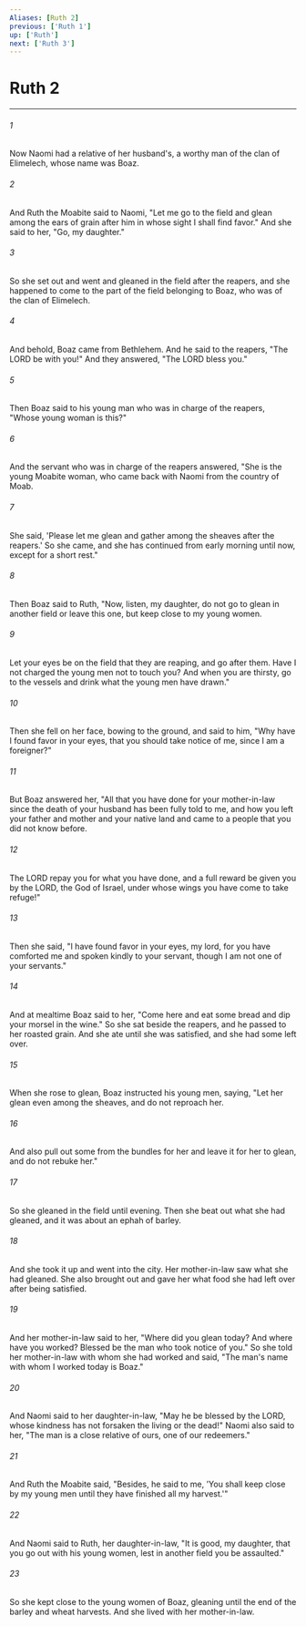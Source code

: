 ```yaml
---
Aliases: [Ruth 2]
previous: ['Ruth 1']
up: ['Ruth']
next: ['Ruth 3']
---
```

# Ruth 2

***

 

###### 1 
Now Naomi had a relative of her husband's, a worthy man of the clan of Elimelech, whose name was Boaz. 
 

###### 2 
And Ruth the Moabite said to Naomi, "Let me go to the field and glean among the ears of grain after him in whose sight I shall find favor." And she said to her, "Go, my daughter." 
 

###### 3 
So she set out and went and gleaned in the field after the reapers, and she happened to come to the part of the field belonging to Boaz, who was of the clan of Elimelech. 
 

###### 4 
And behold, Boaz came from Bethlehem. And he said to the reapers, "The LORD be with you!" And they answered, "The LORD bless you." 
 

###### 5 
Then Boaz said to his young man who was in charge of the reapers, "Whose young woman is this?" 
 

###### 6 
And the servant who was in charge of the reapers answered, "She is the young Moabite woman, who came back with Naomi from the country of Moab. 
 

###### 7 
She said, 'Please let me glean and gather among the sheaves after the reapers.' So she came, and she has continued from early morning until now, except for a short rest."
 
 

###### 8 
Then Boaz said to Ruth, "Now, listen, my daughter, do not go to glean in another field or leave this one, but keep close to my young women. 
 

###### 9 
Let your eyes be on the field that they are reaping, and go after them. Have I not charged the young men not to touch you? And when you are thirsty, go to the vessels and drink what the young men have drawn." 
 

###### 10 
Then she fell on her face, bowing to the ground, and said to him, "Why have I found favor in your eyes, that you should take notice of me, since I am a foreigner?" 
 

###### 11 
But Boaz answered her, "All that you have done for your mother-in-law since the death of your husband has been fully told to me, and how you left your father and mother and your native land and came to a people that you did not know before. 
 

###### 12 
The LORD repay you for what you have done, and a full reward be given you by the LORD, the God of Israel, under whose wings you have come to take refuge!" 
 

###### 13 
Then she said, "I have found favor in your eyes, my lord, for you have comforted me and spoken kindly to your servant, though I am not one of your servants."
 
 

###### 14 
And at mealtime Boaz said to her, "Come here and eat some bread and dip your morsel in the wine." So she sat beside the reapers, and he passed to her roasted grain. And she ate until she was satisfied, and she had some left over. 
 

###### 15 
When she rose to glean, Boaz instructed his young men, saying, "Let her glean even among the sheaves, and do not reproach her. 
 

###### 16 
And also pull out some from the bundles for her and leave it for her to glean, and do not rebuke her."
 
 

###### 17 
So she gleaned in the field until evening. Then she beat out what she had gleaned, and it was about an ephah of barley. 
 

###### 18 
And she took it up and went into the city. Her mother-in-law saw what she had gleaned. She also brought out and gave her what food she had left over after being satisfied. 
 

###### 19 
And her mother-in-law said to her, "Where did you glean today? And where have you worked? Blessed be the man who took notice of you." So she told her mother-in-law with whom she had worked and said, "The man's name with whom I worked today is Boaz." 
 

###### 20 
And Naomi said to her daughter-in-law, "May he be blessed by the LORD, whose kindness has not forsaken the living or the dead!" Naomi also said to her, "The man is a close relative of ours, one of our redeemers." 
 

###### 21 
And Ruth the Moabite said, "Besides, he said to me, 'You shall keep close by my young men until they have finished all my harvest.'" 
 

###### 22 
And Naomi said to Ruth, her daughter-in-law, "It is good, my daughter, that you go out with his young women, lest in another field you be assaulted." 
 

###### 23 
So she kept close to the young women of Boaz, gleaning until the end of the barley and wheat harvests. And she lived with her mother-in-law.
 
